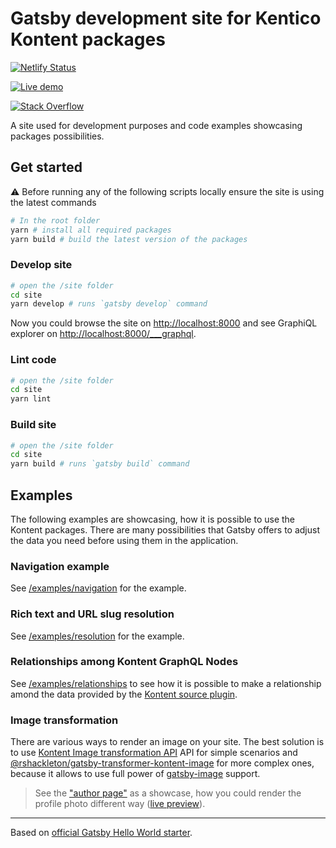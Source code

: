 # Gatsby development site for Kentico Kontent packages

[![Netlify Status](https://api.netlify.com/api/v1/badges/6cd10788-de09-4275-b0c9-daad29733bc9/deploy-status)](https://app.netlify.com/sites/kontent-gatsby-packages/deploys)

[![Live demo](https://img.shields.io/badge/-Live%20Demo-brightgreen.svg)](https://kontent-gatsby-packages.netlify.app)

[![Stack Overflow](https://img.shields.io/badge/Stack%20Overflow-ASK%20NOW-FE7A16.svg?logo=stackoverflow&logoColor=white)](https://stackoverflow.com/tags/kentico-kontent)

A site used for development purposes and code examples showcasing packages possibilities.

## Get started

:warning: Before running any of the following scripts locally ensure the site is using the latest commands

```sh
# In the root folder
yarn # install all required packages
yarn build # build the latest version of the packages

```

### Develop site

```sh
# open the /site folder
cd site
yarn develop # runs `gatsby develop` command
```

Now you could browse the site on <http://localhost:8000> and see GraphiQL explorer on <http://localhost:8000/___graphql>.

### Lint code

```sh
# open the /site folder
cd site
yarn lint
```

### Build site

```sh
# open the /site folder
cd site
yarn build # runs `gatsby build` command
```

## Examples

The following examples are showcasing, how it is possible to use the Kontent packages. There are many possibilities that Gatsby offers to adjust the data you need before using them in the application.

### Navigation example

See [/examples/navigation](../examples/navigation#readme) for the example.

### Rich text and URL slug resolution

See [/examples/resolution](../examples/resolution#readme) for the example.

### Relationships among Kontent GraphQL Nodes

See [/examples/relationships](../examples/relationships#readme) to see how it is possible to make a relationship amond the data provided by the [Kontent source plugin](../packages/gatsby-source-kontent#readme).

### Image transformation

There are various ways to render an image on your site.
The best solution is to use [Kontent Image transformation API](https://docs.kontent.ai/reference/image-transformation) API for simple scenarios and [@rshackleton/gatsby-transformer-kontent-image](https://www.gatsbyjs.org/packages/@rshackleton/gatsby-transformer-kontent-image/) for more complex ones, because it allows to use full power of [gatsby-image](https://www.gatsbyjs.org/packages/gatsby-image/) support.

> See the ["author page"](./src/pages/author.js) as a showcase, how you could render the profile photo different way ([live preview](https://kontent-gatsby-packages.netlify.app/author)).

---

Based on [official Gatsby Hello World starter](https://github.com/gatsbyjs/gatsby-starter-hello-world).
